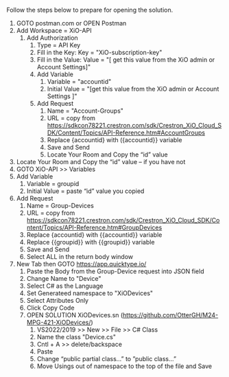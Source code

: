 Follow the steps below to prepare for opening the solution.


1.	GOTO postman.com or OPEN Postman
2.	Add Workspace = XiO-API
	1.	Add Authorization
		1.	Type = API Key
		2.	Fill in the Key: Key = "XiO-subscription-key"
		3.	Fill in the Value: Value = "[ get this value from the XiO admin or Account Settings]"
		4.	Add Variable
			1.	Variable = "accountid"
			2.	Initial Value = "[get this value from the XiO admin or Account Settings ]"
		5.	Add Request
			1.	Name = "Account-Groups"
			2.	URL =  copy from https://sdkcon78221.crestron.com/sdk/Crestron_XiO_Cloud_SDK/Content/Topics/API-Reference.htm#AccountGroups
			3.	Replace {accountid} with ({accountid}} variable
			4.	Save and Send
			6.	Locate Your Room and Copy the “id” value
3.	Locate Your Room and Copy the “id” value – if you have not
4.	GOTO XiO-API >> Variables
5.	Add Variable
	1.	Variable = groupid
	2.	Initial Value = paste “id” value you copied
6.	Add Request
	1.	Name = Group-Devices
	2.	URL =  copy from https://sdkcon78221.crestron.com/sdk/Crestron_XiO_Cloud_SDK/Content/Topics/API-Reference.htm#GroupDevices
	3.	Replace {accountid} with {{accountid}} variable
	4.	Replace {{groupid}} with {{groupid}} variable
	5.	Save and Send
	6.	Select ALL in the return body window
7.	New Tab then GOTO https://app.quicktype.io/
	1.	Paste the Body from the Group-Device request into JSON field
	2.	Change Name to "Device"
 	3.	Select C# as the Language
	4.	Set Generateed namespace to "XiODevices"
 	5.	Select Attributes Only	
	6.	Click Copy Code
	7.	OPEN SOLUTION XiODevices.sn (https://github.com/OtterGH/M24-MPG-421-XiODevices/)
		1.	VS2022/2019 >> New >> File >> C# Class
		2.	Name the class "Device.cs"
		3.	Cntl + A >> delete/backspace
		4.	Paste
		5.	Change “public partial class...” to ”public class...”
  		6.	Move Usings out of namespace to the top of the file and Save
